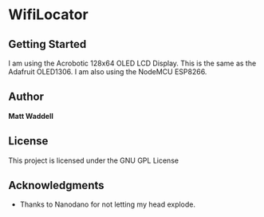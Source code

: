 # WifiLocator

## Getting Started

I am using the Acrobotic 128x64 OLED LCD Display. This is the same as the Adafruit OLED1306. I am also using the NodeMCU ESP8266.

## Author

**Matt Waddell**

## License

This project is licensed under the GNU GPL License

## Acknowledgments

* Thanks to Nanodano for not letting my head explode.
